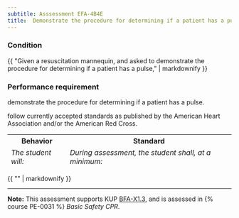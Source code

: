 ```yaml
---
subtitle: Asssessment EFA-4B4E
title:  Demonstrate the procedure for determining if a patient has a pulse
---
```




### Condition

{{ "Given a resuscitation mannequin, and asked to demonstrate the procedure for determining if a patient has a pulse," | markdownify }}

### Performance requirement 

<table width='100%' class='Guidelines'>
 <thead>
 <tr>
     <th class='thirty'>Behavior</th>
     <th class='seventy'>Standard</th>
 </tr>
 <tr>
     <td><em>The student will:</em></td>
     <td><em>During assessment, the student shall, at a minimum:</em></td>
 </tr>
 </thead>
 <tbody>


<!--rowstart-->

demonstrate the procedure for determining if a patient has a pulse.

<!--cellbreak-->

follow currently accepted standards as published by the American Heart Association and/or the American Red Cross.

<!--rowend-->


 </tbody>
 </table>

{{ "" | markdownify }}


*****

**Note:** This assessment supports KUP [BFA-X1.3]({{site.baseurl}}/tables/613.html#BFA-X1.3), and is assessed in  {% course  PE-0031 %}  *Basic Safety CPR*. 

